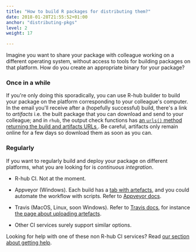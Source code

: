```yaml
---
title: "How to build R packages for distributing them?"
date: 2018-01-28T21:55:52+01:00
anchor: "distributing-pkgs"
level: 2
weight: 17

---
```


Imagine you want to share your package with colleague working on a different operating system, without access to tools for building packages on that platform. How do you create an appropriate binary for your package?

### Once in a while

If you're only doing this sporadically, you can use R-hub builder to build your package on the platform corresponding to your colleague's computer. In the email you'll receive after a (hopefully successful) build, there's a link to _artifacts_ i.e. the built package that you can download and send to your colleague; and in `rhub`, the output check functions has [an `urls()` method returning the build and artifacts URLs ](https://r-hub.github.io/rhub/reference/rhub_check.html#details). 
Be careful, artifacts only remain online for a few days so download them as soon as you can.

### Regularly

If you want to regularly build and deploy your package on different platforms, what you are looking for is _continuous integration_.

* R-hub CI. Not at the moment.

* Appveyor (Windows). Each build has a [tab with artefacts](https://ci.appveyor.com/project/jeroen/gifski/build/job/g3ryly3s833lomlk/artifacts), and you could automate the workflow with scripts. Refer to [Appveyor docs](https://www.appveyor.com/docs/).

* Travis (MacOS, Linux, soon Windows). Refer to [Travis docs](https://docs.travis-ci.com/), for instance [the page about uploading artefacts](https://docs.travis-ci.com/user/uploading-artifacts/).

* Other CI services surely support similar options. 

Looking for help with one of these non R-hub CI services? Read [our section about getting help](#pkg-dev-help).